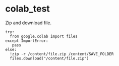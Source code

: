 # colab_test


Zip and download file.
```
try:
  from google.colab import files
except ImportError:
   pass
else:
  !zip -r /content/file.zip /content/SAVE_FOLDER
  files.download("/content/file.zip")
```
